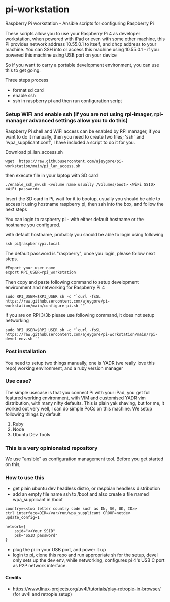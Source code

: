# pi-workstation
Raspberry Pi workstation - Ansible scripts for configuring Raspberry Pi

These scripts allow you to use your Raspberry Pi 4 as developer workstation, when powered with iPad or even with some other machine, this Pi provides network address 10.55.0.1 to itself, and dhcp address to your machine.
You can SSH into or access this machine using 10.55.0.1 - if you powered this machine using USB port on your device

So if you want to carry a portable development environment, you can use this to get going.

Three steps process
* format sd card
* enable ssh
* ssh in raspberry pi and then run configuration script


### Setup WiFi and enable ssh (If you are not using rpi-imager, rpi-manager advanced settings allow you to do this)

Raspberry Pi shell and WiFi access can be enabled by RPi manager, if you want to do it manually, then you need to create two files; 'ssh' and 'wpa_supplicant.conf', I have included a script to do it for you.

Download pi_lan_access.sh

```
wget  https://raw.githubusercontent.com/ajeygore/pi-workstation/main/pi_lan_access.sh
```

then execute file in your laptop with SD card

```
./enable_ssh_nw.sh <volume name usually /Volumes/boot> <WiFi SSID> <WiFi password>
```

Insert the SD card in Pi, wait for it to bootup, usually you should be able to access it using hostname raspberry pi, then ssh into the box, and follow the next steps


You can login to raspberry pi - with either default hostname or the hostname you configured. 

with default hostname, probably you should be able to login using following

```
ssh pi@raspberrypi.local
```
The default password is "raspberry", once you login, please follow next steps.

```
#Export your user name
export RPI_USER=rpi_workstation
```

Then copy and paste following command to setup development environment and networking for Raspberry Pi 4

```
sudo RPI_USER=$RPI_USER sh -c "`curl -fsSL https://raw.githubusercontent.com/ajeygore/pi-workstation/main/configure-pi.sh `"
```

If you are on RPi 3/3b please use following command, it does not setup networking

```
sudo RPI_USER=$RPI_USER sh -c "`curl -fsSL https://raw.githubusercontent.com/ajeygore/pi-workstation/main/rpi-devel-env.sh `"
```

### Post installation

You need to setup two things manually, one is YADR (we really love this repo) working environment, and a ruby version manager

### Use case?

The simple usecase is that you connect Pi with your iPad, you get full featured working environment, with VIM and customised YADR vim distribution, with many nifty defaults.
This is plain yak shaving, but for me, it worked out very well, I can do simple PoCs on this machine. We setup following things by default

1. Ruby
2. Node
3. Ubuntu Dev Tools


### This is a very opinionated repository

We use "ansible" as configuration management tool. Before you get started on this, 

### How to use this
* get plain ubuntu dev headless distro, or raspbian headless distribution
* add an empty file name ssh to /boot and also create a file named wpa_supplicant in /boot
```
country=<<two letter country code such as IN, SG, UK, ID>>
ctrl_interface=DIR=/var/run/wpa_supplicant GROUP=netdev
update_config=1

network={
    ssid="<<Your SSID"
    psk="SSID password"
}
```
* plug the pi in your USB port, and power it up
* login to pi, clone this repo and run appropriate sh for the setup, devel only sets up the dev env, while networking, configures pi 4's USB C port as P2P network interface.


#### Credits
* https://www.linux-projects.org/uv4l/tutorials/play-retropie-in-browser/ (for uv4l and retropie setup)

